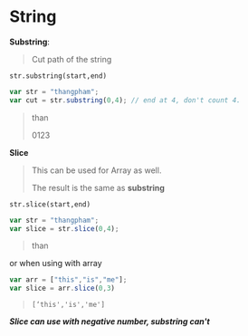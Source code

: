 # String

**Substring**:

> Cut path of the string

`str.substring(start,end)`

```javascript
var str = "thangpham";
var cut = str.substring(0,4); // end at 4, don't count 4.
```

> than
>
> 0123

**Slice**

> This can be used for Array as well.
>
> The result is the same as **substring**

`str.slice(start,end)`

```javascript
var str = "thangpham";
var slice = str.slice(0,4);
```

> than



or when using with array

```javascript
var arr = ["this","is","me"];
var slice = arr.slice(0,3)
```

> `[‘this','is','me']`

***Slice can use with negative number, substring can't***

